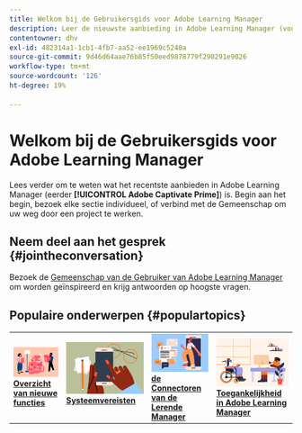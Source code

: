 ```yaml
---
title: Welkom bij de Gebruikersgids voor Adobe Learning Manager
description: Leer de nieuwste aanbieding in Adobe Learning Manager (voorheen Adobe Captivate Prime). Begin aan het begin, bezoek elke sectie individueel, of verbind met de Gemeenschap om uw weg door een project te werken.
contentowner: dhv
exl-id: 482314a1-1cb1-4fb7-aa52-ee1969c5240a
source-git-commit: 9d46d64aae76b85f50eed9878779f290291e9026
workflow-type: tm+mt
source-wordcount: '126'
ht-degree: 19%

---
```


# Welkom bij de Gebruikersgids voor Adobe Learning Manager

Lees verder om te weten wat het recentste aanbieden in Adobe Learning Manager (eerder **[!UICONTROL Adobe Captivate Prime]**) is. Begin aan het begin, bezoek elke sectie individueel, of verbind met de Gemeenschap om uw weg door een project te werken.

## Neem deel aan het gesprek {#jointheconversation}

Bezoek de [ Gemeenschap van de Gebruiker van Adobe Learning Manager ](https://community.adobe.com/t5/adobe-learning-manager/ct-p/ct-captivate-prime?page=1&amp;sort=latest_replies&amp;lang=all&amp;tabid=all) om worden geïnspireerd en krijg antwoorden op hoogste vragen.

## Populaire onderwerpen {#populartopics}

<table style="table-layout:fixed">
 <tbody>
  <tr>
   <td>
    <a href="whats-new.md">
    <img alt="nieuwe functies" src="assets/prime-new.jpeg">
    </a>
    <div>
    <a href="whats-new.md"><strong>Overzicht van nieuwe functies</strong></a>
    </div>
   </td>
   <td>
    <a href="system-requirements.md">
    <img alt="systeemvereisten" src="assets/prime-reqs.jpeg">
    </a>
    <a href="whats-new.md"><strong> Systeemvereisten </strong></a>
    </p>
   </td>
   <td>
    <a href="integration-admin/feature-summary/connectors.md">
    <img alt="connector" src="assets/prime-connector.jpeg">
    </a>
    <div>
    <a href="integration-admin/feature-summary/connectors.md"><strong> de Connectoren van de Lerende Manager </strong></a>
    </div>
   </td>
   <td>
    <a href="accessibility-learning-manager.md">
    <img alt="toegankelijkheid" src="assets/prime-accessibility.jpeg">
    </a>
    <div>
    <a href="accessibility-learning-manager.md"><strong> Toegankelijkheid in Adobe Learning Manager </strong></a>
    </div>
   </td>
  </tr>
 </tbody>
</table>
